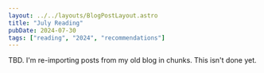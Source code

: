 ```yaml
---
layout: ../../layouts/BlogPostLayout.astro
title: "July Reading"
pubDate: 2024-07-30
tags: ["reading", "2024", "recommendations"]
---
```


TBD. I'm re-importing posts from my old blog in chunks. This isn't done yet.
